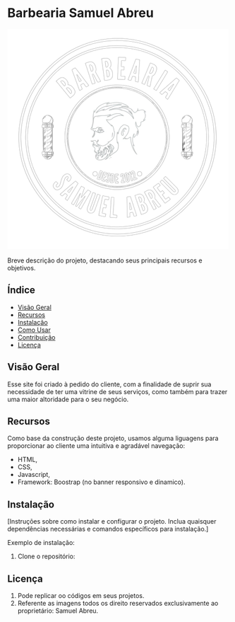 # Barbearia Samuel Abreu

![Logo do Projeto](img/logo_barber.png)

Breve descrição do projeto, destacando seus principais recursos e objetivos.

## Índice

- [Visão Geral](#visão-geral)
- [Recursos](#recursos)
- [Instalação](#instalação)
- [Como Usar](#como-usar)
- [Contribuição](#contribuição)
- [Licença](#licença)

## Visão Geral

Esse site foi criado à pedido do cliente, com a finalidade de suprir sua necessidade de ter uma vitrine de seus serviços, como também para trazer uma maior altoridade para o seu negócio.

## Recursos

Como base da construção deste projeto, usamos alguma  liguagens para proporcionar ao cliente uma intuitiva e agradável navegação:

- HTML,
- CSS,
- Javascript,
- Framework: Boostrap (no banner responsivo e dinamico).

## Instalação

[Instruções sobre como instalar e configurar o projeto. Inclua quaisquer dependências necessárias e comandos específicos para instalação.]

Exemplo de instalação:

1. Clone o repositório:

## Licença

1. Pode replicar oo códigos em seus projetos.
2. Referente as imagens todos os direito reservados exclusivamente ao proprietário: Samuel Abreu. 



